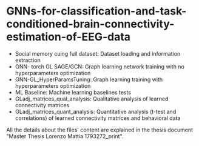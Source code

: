 # GNNs-for-classification-and-task-conditioned-brain-connectivity-estimation-of-EEG-data

- Social memory cuing full dataset: Dataset loading and information extraction
- GNN- torch GL SAGE/GCN: Graph learning network training with no hyperparameters optimization
- GNN-GL_HyperParamsTuning: Graph learning training with hyperparameters optimization
- ML Baseline: Machine learning baselines tests
- GLadj_matrices_qual_analysis: Qualitative analysis of learned connectivity matrices
- GLadj_matrices_quant_analysis: Quantitative analysis (t-test and correlations) of learned connectivity matrices and behavioral data

All the details about the files' content are explained in the thesis document "Master Thesis Lorenzo Mattia 1793272_print".
